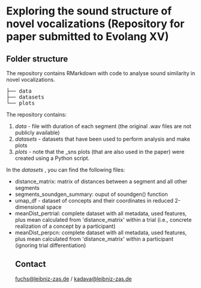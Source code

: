 # Exploring the sound structure of novel vocalizations (Repository for paper submitted to Evolang XV)

## Folder structure

The repository contains RMarkdown with code to analyse sound similarity in novel vocalizations.

<pre>
├── data
├── datasets
└── plots
</pre>

The repository contains: 
1. <i>data</i> - file with duration of each segment (the original .wav files are not publicly available)
2. <i> datasets </i> - datasets that have been used to perform analysis and make plots 
3. <i>plots</i> - note that the _sns plots (that are also used in the paper) were created using a Python script.

In the <i> datasets </i>, you can find the following files:
<ul>
<li>distance_matrix: matrix of distances between a segment and all other segments</li>
<li>segments_soundgen_summary: ouput of soundgen() function</li>
<li>umap_df - dataset of concepts and their coordinates in reduced 2-dimensional space</li>
<li>meanDist_pertrial: complete dataset with all metadata, used features, plus mean calculated from 'distance_matrix' within a trial (i.e., concrete realization of a concept by a participant)</li>
<li>meanDist_perpcn: complete dataset with all metadata, used features, plus mean calculated from 'distance_matrix' within a participant (ignoring trial differentiation)</li>

## Contact

fuchs@leibniz-zas.de / kadava@leibniz-zas.de